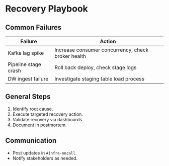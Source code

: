 # Recovery Playbook

## Common Failures

| Failure | Action |
|---------|--------|
| Kafka lag spike | Increase consumer concurrency, check broker health |
| Pipeline stage crash | Roll back deploy, check stage logs |
| DW ingest failure | Investigate staging table load process |

## General Steps

1. Identify root cause.
2. Execute targeted recovery action.
3. Validate recovery via dashboards.
4. Document in postmortem.

## Communication

- Post updates in `#infra-oncall`.
- Notify stakeholders as needed.